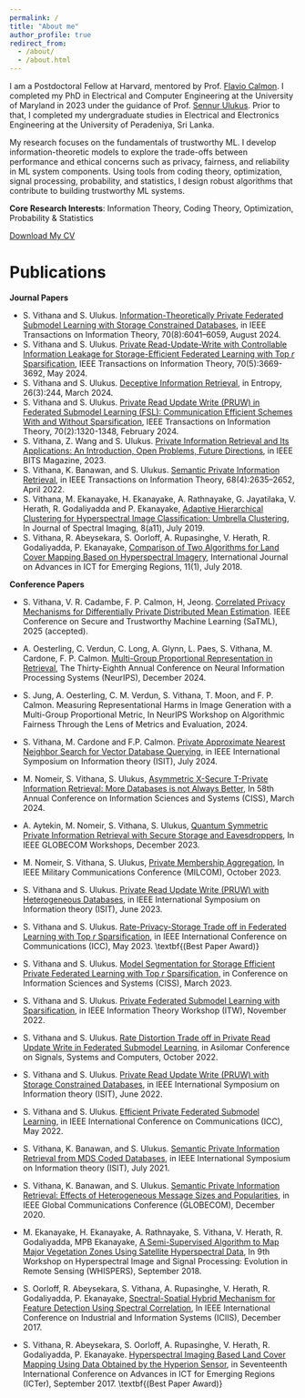 ```yaml
---
permalink: /
title: "About me"
author_profile: true
redirect_from: 
  - /about/
  - /about.html
---
```


I am a Postdoctoral Fellow at Harvard, mentored by Prof. [Flavio Calmon](https://people.seas.harvard.edu/~flavio/). I completed my PhD in Electrical and Computer Engineering at the University of Maryland in 2023 under the guidance of Prof. [Sennur Ulukus](https://user.eng.umd.edu/~ulukus/). Prior to that, I completed my undergraduate studies in Electrical and Electronics Engineering at the University of Peradeniya, Sri Lanka.

My research focuses on the fundamentals of trustworthy ML. I develop information-theoretic models to explore the trade-offs between performance and ethical concerns such as privacy, fairness, and reliability in ML system components. Using tools from coding theory, optimization, signal processing, probability, and statistics, I design robust algorithms that contribute to building trustworthy ML systems.

**Core Research Interests**: Information Theory, Coding Theory, Optimization, Probability & Statistics

[Download My CV](/cv.pdf)

Publications
======

**Journal Papers**

- S. Vithana and S. Ulukus. [Information-Theoretically Private Federated Submodel Learning with Storage Constrained Databases](https://ieeexplore.ieee.org/abstract/document/10521588), in IEEE Transactions on Information Theory, 70(8):6041–6059, August 2024.
-  S. Vithana and S. Ulukus. [Private Read-Update-Write with Controllable Information Leakage for Storage-Efficient Federated Learning with Top $r$ Sparsification](https://ieeexplore.ieee.org/abstract/document/10354031), IEEE Transactions on Information Theory, 70(5):3669-3692, May 2024.
- S. Vithana and S. Ulukus. [Deceptive Information Retrieval](https://www.mdpi.com/1099-4300/26/3/244), in Entropy, 26(3):244, March 2024.
- S. Vithana and S. Ulukus. [Private Read Update Write (PRUW) in Federated Submodel Learning (FSL): Communication Efficient Schemes With and Without Sparsification](https://ieeexplore.ieee.org/abstract/document/10172221), IEEE Transactions on Information Theory, 70(2):1320-1348, February 2024.
- S. Vithana, Z. Wang and S. Ulukus. [Private Information Retrieval and Its Applications: An Introduction, Open Problems, Future Directions](https://ieeexplore.ieee.org/abstract/document/10274814), in IEEE BITS Magazine, 2023.
- S. Vithana, K. Banawan, and S. Ulukus. [Semantic Private Information Retrieval](https://ieeexplore.ieee.org/abstract/document/9656116), in IEEE Transactions on Information Theory, 68(4):2635–2652, April 2022.
- S. Vithana, M. Ekanayake, H. Ekanayake, A. Rathnayake, G. Jayatilaka, V. Herath, R. Godaliyadda and P. Ekanayake, [Adaptive Hierarchical Clustering for Hyperspectral Image Classification: Umbrella Clustering](https://pdfs.semanticscholar.org/1220/14d71557f2e116d0f325502da12b18edaf15.pdf), In Journal of Spectral Imaging, 8(a11), July 2019.
- S. Vithana, R. Abeysekara, S. Oorloff, A. Rupasinghe, V. Herath, R. Godaliyadda,
P. Ekanayake, [Comparison of Two Algorithms for Land Cover Mapping Based on Hyperspectral Imagery](https://journal.icter.org/index.php/ICTer/article/view/256), International Journal on Advances in ICT for Emerging Regions, 11(1), July 2018.

**Conference Papers**

- S. Vithana, V. R. Cadambe, F. P. Calmon, H, Jeong. [Correlated Privacy Mechanisms for Differentially Private Distributed Mean Estimation](https://arxiv.org/abs/2407.03289). IEEE Conference on Secure and Trustworthy Machine Learning (SaTML), 2025 (accepted).

- A. Oesterling, C. Verdun, C. Long, A. Glynn, L. Paes, S. Vithana, M. Cardone, F. P. Calmon. [Multi-Group Proportional Representation in Retrieval](https://arxiv.org/abs/2407.08571), The Thirty-Eighth Annual Conference on Neural Information Processing Systems (NeurIPS), December 2024.
- S. Jung, A. Oesterling, C. M. Verdun, S. Vithana, T. Moon, and F. P. Calmon. Measuring Representational Harms in Image
Generation with a Multi-Group Proportional Metric, In NeurIPS Workshop on Algorithmic Fairness Through the Lens of Metrics and Evaluation, 2024.
- S. Vithana, M. Cardone and F.P. Calmon. [Private Approximate Nearest Neighbor Search for Vector Database Querying](https://ieeexplore.ieee.org/abstract/document/10619146), in IEEE International Symposium on Information theory (ISIT), July 2024.
- M. Nomeir, S. Vithana, S. Ulukus, [Asymmetric X-Secure T-Private Information Retrieval: More Databases is not Always Better](https://ieeexplore.ieee.org/abstract/document/10480209), In 58th Annual Conference on Information Sciences and Systems (CISS), March 2024.
- A. Aytekin, M. Nomeir, S. Vithana, S. Ulukus, [Quantum Symmetric Private Information Retrieval with Secure Storage and Eavesdroppers](https://ieeexplore.ieee.org/abstract/document/10464963), In IEEE GLOBECOM Workshops, December 2023.
- M. Nomeir, S. Vithana, S. Ulukus, [Private Membership Aggregation](https://ieeexplore.ieee.org/abstract/document/10356221), In IEEE Military Communications Conference (MILCOM), October 2023.
- S. Vithana and S. Ulukus. [Private Read Update Write (PRUW) with Heterogeneous Databases](https://ieeexplore.ieee.org/abstract/document/10206550), in IEEE International Symposium on Information theory (ISIT), June 2023.
- S. Vithana and S. Ulukus. [Rate-Privacy-Storage Trade off in Federated Learning with Top $r$ Sparsification](https://ieeexplore.ieee.org/abstract/document/10279162), in IEEE International Conference on Communications (ICC), May 2023. \textbf{(Best Paper Award)}
- S. Vithana and S. Ulukus. [Model Segmentation for Storage Efficient Private Federated Learning with Top $r$  Sparsification](https://ieeexplore.ieee.org/abstract/document/10089698), in Conference on Information Sciences and Systems (CISS), March 2023.
- S. Vithana and S. Ulukus. [Private Federated Submodel Learning with Sparsification](https://ieeexplore.ieee.org/abstract/document/9965815), in IEEE Information Theory Workshop (ITW), November 2022.
- S. Vithana and S. Ulukus. [Rate Distortion Trade off in Private Read Update Write in Federated Submodel Learning](https://ieeexplore.ieee.org/abstract/document/10051913), in Asilomar Conference on Signals, Systems and Computers, October 2022.
- S. Vithana and S. Ulukus. [Private Read Update Write (PRUW) with Storage Constrained Databases](https://ieeexplore.ieee.org/abstract/document/9834439), in IEEE International Symposium on Information theory (ISIT), June 2022.
- S. Vithana and S. Ulukus. [Efficient Private Federated Submodel Learning](https://ieeexplore.ieee.org/abstract/document/9839200), in IEEE International Conference on Communications (ICC), May 2022.
- S. Vithana, K. Banawan, and S. Ulukus. [Semantic Private Information Retrieval from MDS Coded Databases](https://ieeexplore.ieee.org/abstract/document/9517765), in IEEE International Symposium on Information theory (ISIT), July 2021.
- S. Vithana, K. Banawan, and S. Ulukus. [Semantic Private Information Retrieval: Effects of Heterogeneous Message Sizes and Popularities](https://ieeexplore.ieee.org/abstract/document/9348234), in IEEE Global Communications Conference (GLOBECOM), December 2020.
- M. Ekanayake, H. Ekanayake, A. Rathnayake, S. Vithana, V. Herath, R. Godaliyadda, MPB Ekanayake, [A Semi-Supervised Algorithm to Map Major Vegetation Zones Using Satellite Hyperspectral Data](https://ieeexplore.ieee.org/abstract/document/8747025), In 9th Workshop on Hyperspectral Image and Signal Processing: Evolution in Remote Sensing (WHISPERS), September 2018.
- S. Oorloff, R. Abeysekara, S. Vithana, A. Rupasinghe, V. Herath, R. Godaliyadda, P. Ekanayake, [Spectral-Spatial Hybrid Mechanism for Feature Detection Using Spectral Correlation](https://ieeexplore.ieee.org/abstract/document/8300371), In IEEE International Conference on Industrial and Information Systems (ICIIS), December 2017.
- S. Vithana, R. Abeysekara, S. Oorloff, A. Rupasinghe, V. Herath, R. Godaliyadda, P. Ekanayake. [Hyperspectral Imaging Based Land Cover Mapping Using Data Obtained by the Hyperion Sensor](https://ieeexplore.ieee.org/abstract/document/8257802), in Seventeenth International Conference on Advances in ICT for Emerging Regions (ICTer), September 2017. \textbf{(Best Paper Award)}




